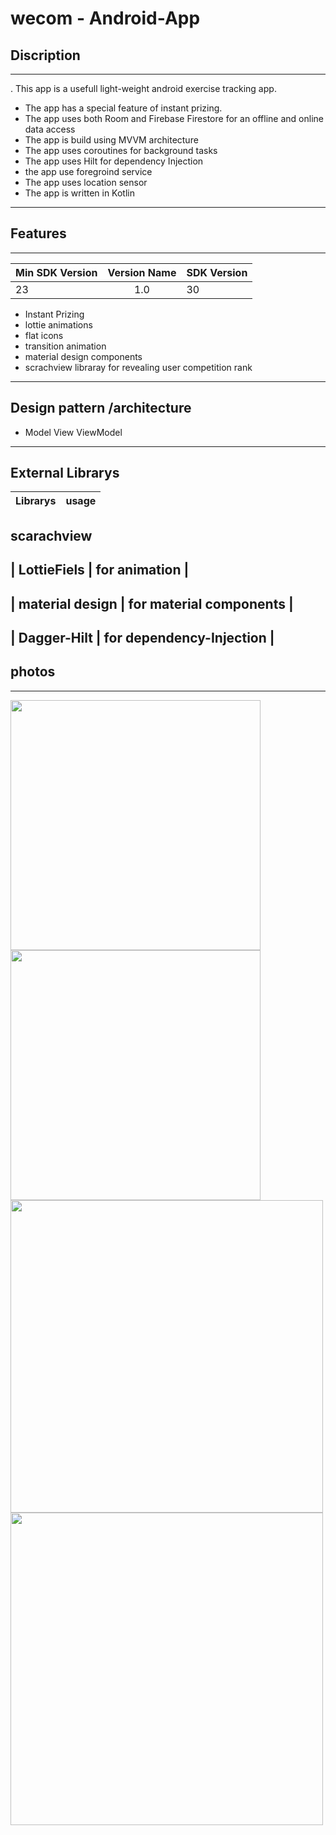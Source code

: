 # wecom - Android-App      
  

 ## Discription 
 -------------------------------------------------------
. This app is a usefull light-weight android exercise tracking app.
- The app has a special feature of instant prizing.
- The app uses both Room and Firebase Firestore for an offline and online data access 
- The app is build using MVVM architecture 
- The app uses coroutines for background tasks
- The app uses Hilt for dependency Injection
- the app use foregroind service 
- The app uses location sensor
- The app is written in Kotlin 
---

 ## Features     
    
 -----------------------------------------------------

 
 |  Min SDK Version | Version Name  | SDK Version |
 | ---------------- |:-------------:| ----------  |
 |  23              |  1.0          |      30     |

 
 
 - Instant Prizing    
 - lottie animations 
 - flat icons 
 - transition animation
 - material design components
 - scrachview libraray for revealing user competition rank 


---------------------------------------------------------

## Design pattern /architecture


- Model View ViewModel

-----------------------------------------------------------

## External Librarys 


 
 |  Librarys           |           usage                                     | 
 | ----------------    |:----------------------------------------------------|
   scarachview
 -----------------------------------------------------------------------------
 |  LottieFiels        |  for animation                                      |
 -----------------------------------------------------------------------------
 |  material design    |  for material components                            |
 -----------------------------------------------------------------------------
 |  Dagger-Hilt        |  for dependency-Injection                           |
 -----------------------------------------------------------------------------
 
## photos

---------------------


<img src="app/hdi.PNG" width="400"> <img src="app/hdi2.PNG" width="400"> 
<img src="app/xhdi.PNG" width="500"> <img src="app/xhdi2.PNG" width="500">



